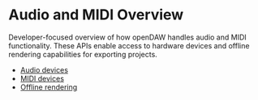 # Audio and MIDI Overview

Developer-focused overview of how openDAW handles audio and MIDI functionality. These
APIs enable access to hardware devices and offline rendering capabilities for exporting
projects.

- [Audio devices](./audio-devices.md)
- [MIDI devices](./midi-devices.md)
- [Offline rendering](./offline-rendering.md)
